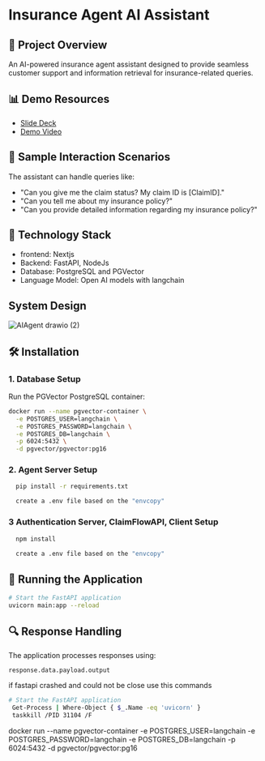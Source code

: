 # Insurance Agent AI Assistant

## 🚀 Project Overview

An AI-powered insurance agent assistant designed to provide seamless customer support and information retrieval for insurance-related queries.

## 📊 Demo Resources

- [Slide Deck](https://www.canva.com/design/DAGY4C8tCBo/G-c9F_-4NaFxquzQGXPXnw/edit?utm_content=DAGY4C8tCBo&utm_campaign=designshare&utm_medium=link2&utm_source=sharebutton)
- [Demo Video](https://drive.google.com/file/d/1DA7e7CbZsNSs-u0nZtbg2ZiIQmADWYoi/view?usp=sharing)

## 💬 Sample Interaction Scenarios

The assistant can handle queries like:
- "Can you give me the claim status? My claim ID is [ClaimID]."
- "Can you tell me about my insurance policy?"
- "Can you provide detailed information regarding my insurance policy?"

## 🔧 Technology Stack
- frontend: Nextjs
- Backend: FastAPI, NodeJs
- Database: PostgreSQL and PGVector
- Language Model: Open AI models with langchain

## System Design
![AIAgent drawio (2)](https://github.com/user-attachments/assets/7a436ac3-b36f-4865-bfd9-d7882e253f18)

## 🛠 Installation

### 1. Database Setup

Run the PGVector PostgreSQL container:

```bash
docker run --name pgvector-container \
  -e POSTGRES_USER=langchain \
  -e POSTGRES_PASSWORD=langchain \
  -e POSTGRES_DB=langchain \
  -p 6024:5432 \
  -d pgvector/pgvector:pg16
```

### 2. Agent Server Setup
```bash
  pip install -r requirements.txt

  create a .env file based on the "envcopy"

```
### 3 Authentication Server, ClaimFlowAPI, Client Setup

```bash
  npm install
  
  create a .env file based on the "envcopy"
```

## 🚀 Running the Application

```bash
# Start the FastAPI application
uvicorn main:app --reload
```

## 🔍 Response Handling

The application processes responses using:
```python
response.data.payload.output
```

if fastapi crashed and could not be close use this commands
```bash
# Start the FastAPI application
 Get-Process | Where-Object { $_.Name -eq 'uvicorn' }
 taskkill /PID 31104 /F
```


docker run --name pgvector-container -e POSTGRES_USER=langchain -e POSTGRES_PASSWORD=langchain -e POSTGRES_DB=langchain -p 6024:5432 -d pgvector/pgvector:pg16

